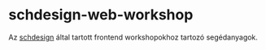 # schdesign-web-workshop

Az [schdesign] által tartott frontend workshopokhoz tartozó segédanyagok.

[schdesign]: http://schdesign.hu/
